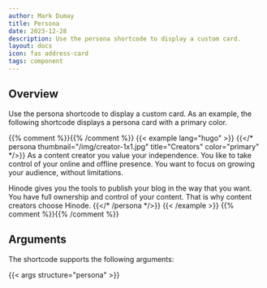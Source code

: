 ```yaml
---
author: Mark Dumay
title: Persona
date: 2023-12-28
description: Use the persona shortcode to display a custom card.
layout: docs
icon: fas address-card
tags: component
---
```


## Overview

Use the persona shortcode to display a custom card. As an example, the following shortcode displays a persona card with a primary color.

{{% comment %}}<!-- markdownlint-disable MD037 -->{{% /comment %}}
{{< example lang="hugo" >}}
{{</* persona thumbnail="/img/creator-1x1.jpg" title="Creators" color="primary" */>}}
  As a content creator you value your independence. You like to take control of your
  online and offline presence. You want to focus on growing your audience, without
  limitations.

  Hinode gives you the tools to publish your blog in the way that you want. You have
  full ownership and control of your content. That is why content creators choose
  Hinode.
{{</* /persona */>}}
{{< /example >}}
{{% comment %}}<!-- markdownlint-enable MD037 -->{{% /comment %}}

## Arguments

The shortcode supports the following arguments:

{{< args structure="persona" >}}
